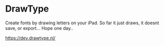 # DrawType

Create fonts by drawing letters on your iPad. So far it just draws, it doesnt save, or export... Hope one day..

https://dev.drawtype.nl/
